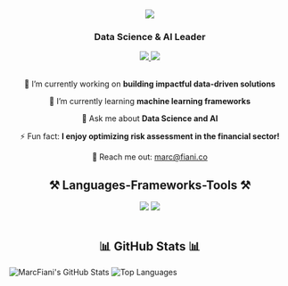 <h1 align="center">
  <img src="https://readme-typing-svg.herokuapp.com/?font=Righteous&size=35&center=true&vCenter=true&width=500&height=70&duration=4000&lines=Hey+there!+👋;+I'm+Marc+Fiani!;" />
</h1>
<h3 align="center">Data Science & AI Leader</h3>

<div align="center"> 
  <a href="mailto:marc@fiani.co" target="_blank">
    <img src="https://img.shields.io/badge/Email-8B89CC?style=for-the-badge&logo=protonmail&logoColor=white" target="_blank" />
  </a> 
  <a href="https://www.linkedin.com/in/marcfiani/" target="_blank">
    <img src="https://img.shields.io/badge/LinkedIn-0077B5?style=for-the-badge&logo=linkedin&logoColor=white" target="_blank" />
  </a>
</div>

<br>

<div align="center">
 
 🔭 I’m currently working on **building impactful data-driven solutions**
 
 🌱 I’m currently learning **machine learning frameworks**

💬 Ask me about **Data Science and AI**

⚡ Fun fact: **I enjoy optimizing risk assessment in the financial sector!**

📧 Reach me out: marc@fiani.co

 </div>

<h2 align="center">⚒️ Languages-Frameworks-Tools ⚒️</h2>
<div align="center">
    <img src="https://skillicons.dev/icons?i=python,mysql,aws,docker" />
    <img src="https://skillicons.dev/icons?i=nextjs,github,vscode" /><br>
</div>

<br/>

<h2 align="center">📊 GitHub Stats 📊</h2>

![MarcFiani's GitHub Stats](https://github-readme-stats.vercel.app/api?username=marcNY&show_icons=true&theme=radical)
![Top Languages](https://github-readme-stats.vercel.app/api/top-langs/?username=marcNY&show_icons=true&theme=radical)

